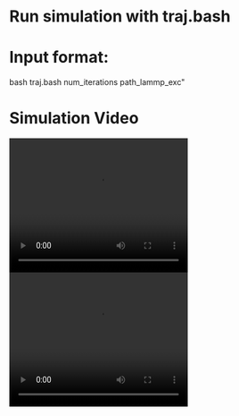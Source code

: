 # Run simulation with traj.bash

# Input format:
bash traj.bash num_iterations path_lammp_exc"


# Simulation Video
<video width="320" height="240" controls>
  <source src="vids/vid1.mov" type="video/mp4">
</video>

<video width="320" height="240" controls>
  <source src="vids/vid2.mov" type="video/mp4">
</video>